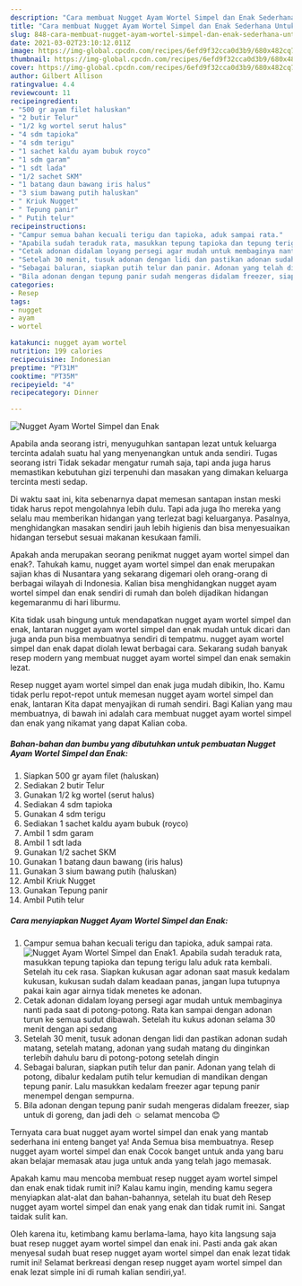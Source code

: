 ```yaml
---
description: "Cara membuat Nugget Ayam Wortel Simpel dan Enak Sederhana Untuk Jualan"
title: "Cara membuat Nugget Ayam Wortel Simpel dan Enak Sederhana Untuk Jualan"
slug: 848-cara-membuat-nugget-ayam-wortel-simpel-dan-enak-sederhana-untuk-jualan
date: 2021-03-02T23:10:12.011Z
image: https://img-global.cpcdn.com/recipes/6efd9f32cca0d3b9/680x482cq70/nugget-ayam-wortel-simpel-dan-enak-foto-resep-utama.jpg
thumbnail: https://img-global.cpcdn.com/recipes/6efd9f32cca0d3b9/680x482cq70/nugget-ayam-wortel-simpel-dan-enak-foto-resep-utama.jpg
cover: https://img-global.cpcdn.com/recipes/6efd9f32cca0d3b9/680x482cq70/nugget-ayam-wortel-simpel-dan-enak-foto-resep-utama.jpg
author: Gilbert Allison
ratingvalue: 4.4
reviewcount: 11
recipeingredient:
- "500 gr ayam filet haluskan"
- "2 butir Telur"
- "1/2 kg wortel serut halus"
- "4 sdm tapioka"
- "4 sdm terigu"
- "1 sachet kaldu ayam bubuk royco"
- "1 sdm garam"
- "1 sdt lada"
- "1/2 sachet SKM"
- "1 batang daun bawang iris halus"
- "3 sium bawang putih haluskan"
- " Kriuk Nugget"
- " Tepung panir"
- " Putih telur"
recipeinstructions:
- "Campur semua bahan kecuali terigu dan tapioka, aduk sampai rata."
- "Apabila sudah teraduk rata, masukkan tepung tapioka dan tepung terigu lalu aduk rata kembali. Setelah itu cek rasa. Siapkan kukusan agar adonan saat masuk kedalam kukusan, kukusan sudah dalam keadaan panas, jangan lupa tutupnya pakai kain agar airnya tidak menetes ke adonan."
- "Cetak adonan didalam loyang persegi agar mudah untuk membaginya nanti pada saat di potong-potong. Rata kan sampai dengan adonan turun ke semua sudut dibawah. Setelah itu kukus adonan selama 30 menit dengan api sedang"
- "Setelah 30 menit, tusuk adonan dengan lidi dan pastikan adonan sudah matang, setelah matang, adonan yang sudah matang du dinginkan terlebih dahulu baru di potong-potong setelah dingin"
- "Sebagai baluran, siapkan putih telur dan panir. Adonan yang telah di potong, dibalur kedalam putih telur kemudian di mandikan dengan tepung panir. Lalu masukkan kedalam freezer agar tepung panir menempel dengan sempurna."
- "Bila adonan dengan tepung panir sudah mengeras didalam freezer, siap untuk di goreng, dan jadi deh ☺️ selamat mencoba 😊"
categories:
- Resep
tags:
- nugget
- ayam
- wortel

katakunci: nugget ayam wortel 
nutrition: 199 calories
recipecuisine: Indonesian
preptime: "PT31M"
cooktime: "PT35M"
recipeyield: "4"
recipecategory: Dinner

---
```



![Nugget Ayam Wortel Simpel dan Enak](https://img-global.cpcdn.com/recipes/6efd9f32cca0d3b9/680x482cq70/nugget-ayam-wortel-simpel-dan-enak-foto-resep-utama.jpg)

Apabila anda seorang istri, menyuguhkan santapan lezat untuk keluarga tercinta adalah suatu hal yang menyenangkan untuk anda sendiri. Tugas seorang istri Tidak sekadar mengatur rumah saja, tapi anda juga harus memastikan kebutuhan gizi terpenuhi dan masakan yang dimakan keluarga tercinta mesti sedap.

Di waktu  saat ini, kita sebenarnya dapat memesan santapan instan meski tidak harus repot mengolahnya lebih dulu. Tapi ada juga lho mereka yang selalu mau memberikan hidangan yang terlezat bagi keluarganya. Pasalnya, menghidangkan masakan sendiri jauh lebih higienis dan bisa menyesuaikan hidangan tersebut sesuai makanan kesukaan famili. 



Apakah anda merupakan seorang penikmat nugget ayam wortel simpel dan enak?. Tahukah kamu, nugget ayam wortel simpel dan enak merupakan sajian khas di Nusantara yang sekarang digemari oleh orang-orang di berbagai wilayah di Indonesia. Kalian bisa menghidangkan nugget ayam wortel simpel dan enak sendiri di rumah dan boleh dijadikan hidangan kegemaranmu di hari liburmu.

Kita tidak usah bingung untuk mendapatkan nugget ayam wortel simpel dan enak, lantaran nugget ayam wortel simpel dan enak mudah untuk dicari dan juga anda pun bisa membuatnya sendiri di tempatmu. nugget ayam wortel simpel dan enak dapat diolah lewat berbagai cara. Sekarang sudah banyak resep modern yang membuat nugget ayam wortel simpel dan enak semakin lezat.

Resep nugget ayam wortel simpel dan enak juga mudah dibikin, lho. Kamu tidak perlu repot-repot untuk memesan nugget ayam wortel simpel dan enak, lantaran Kita dapat menyajikan di rumah sendiri. Bagi Kalian yang mau membuatnya, di bawah ini adalah cara membuat nugget ayam wortel simpel dan enak yang nikamat yang dapat Kalian coba.

<!--inarticleads1-->

##### Bahan-bahan dan bumbu yang dibutuhkan untuk pembuatan Nugget Ayam Wortel Simpel dan Enak:

1. Siapkan 500 gr ayam filet (haluskan)
1. Sediakan 2 butir Telur
1. Gunakan 1/2 kg wortel (serut halus)
1. Sediakan 4 sdm tapioka
1. Gunakan 4 sdm terigu
1. Sediakan 1 sachet kaldu ayam bubuk (royco)
1. Ambil 1 sdm garam
1. Ambil 1 sdt lada
1. Gunakan 1/2 sachet SKM
1. Gunakan 1 batang daun bawang (iris halus)
1. Gunakan 3 sium bawang putih (haluskan)
1. Ambil  Kriuk Nugget
1. Gunakan  Tepung panir
1. Ambil  Putih telur




<!--inarticleads2-->

##### Cara menyiapkan Nugget Ayam Wortel Simpel dan Enak:

1. Campur semua bahan kecuali terigu dan tapioka, aduk sampai rata.
<img src="https://img-global.cpcdn.com/steps/64d9b1ec397986a1/160x128cq70/nugget-ayam-wortel-simpel-dan-enak-langkah-memasak-1-foto.jpg" alt="Nugget Ayam Wortel Simpel dan Enak">1. Apabila sudah teraduk rata, masukkan tepung tapioka dan tepung terigu lalu aduk rata kembali. Setelah itu cek rasa. Siapkan kukusan agar adonan saat masuk kedalam kukusan, kukusan sudah dalam keadaan panas, jangan lupa tutupnya pakai kain agar airnya tidak menetes ke adonan.
1. Cetak adonan didalam loyang persegi agar mudah untuk membaginya nanti pada saat di potong-potong. Rata kan sampai dengan adonan turun ke semua sudut dibawah. Setelah itu kukus adonan selama 30 menit dengan api sedang
1. Setelah 30 menit, tusuk adonan dengan lidi dan pastikan adonan sudah matang, setelah matang, adonan yang sudah matang du dinginkan terlebih dahulu baru di potong-potong setelah dingin
1. Sebagai baluran, siapkan putih telur dan panir. Adonan yang telah di potong, dibalur kedalam putih telur kemudian di mandikan dengan tepung panir. Lalu masukkan kedalam freezer agar tepung panir menempel dengan sempurna.
1. Bila adonan dengan tepung panir sudah mengeras didalam freezer, siap untuk di goreng, dan jadi deh ☺️ selamat mencoba 😊




Ternyata cara buat nugget ayam wortel simpel dan enak yang mantab sederhana ini enteng banget ya! Anda Semua bisa membuatnya. Resep nugget ayam wortel simpel dan enak Cocok banget untuk anda yang baru akan belajar memasak atau juga untuk anda yang telah jago memasak.

Apakah kamu mau mencoba membuat resep nugget ayam wortel simpel dan enak enak tidak rumit ini? Kalau kamu ingin, mending kamu segera menyiapkan alat-alat dan bahan-bahannya, setelah itu buat deh Resep nugget ayam wortel simpel dan enak yang enak dan tidak rumit ini. Sangat taidak sulit kan. 

Oleh karena itu, ketimbang kamu berlama-lama, hayo kita langsung saja buat resep nugget ayam wortel simpel dan enak ini. Pasti anda gak akan menyesal sudah buat resep nugget ayam wortel simpel dan enak lezat tidak rumit ini! Selamat berkreasi dengan resep nugget ayam wortel simpel dan enak lezat simple ini di rumah kalian sendiri,ya!.

